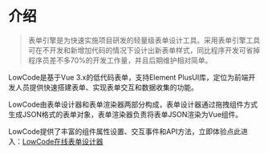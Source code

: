 # 介绍
>表单引擎是为快速实施项目研发的轻量级表单设计工具。采用表单引擎工具可在不开发和新增加代码的情况下设计出新表单样式，同比程序开发可省掉程序员差不多70%的开发工作量，并且后期维护相对简单。

<ImagesVue :img-src="'/images/index.png'" :tipsText="'(点击图片可放大查看)'"></ImagesVue>

LowCode是基于Vue 3.x的低代码表单，支持Element PlusUI库，定位为前端开发人员提供快速搭建表单、实现表单交互和数据收集的功能。

LowCode由表单设计器和表单渲染器两部分构成，表单设计器通过拖拽组件方式生成JSON格式的表单对象，表单渲染器负责将表单JSON渲染为Vue组件。

LowCode提供了丰富的组件属性设置、交互事件和API方法，立即体验点此进入：[LowCode在线表单设计器](http://120.92.142.115:81/vform3/)

